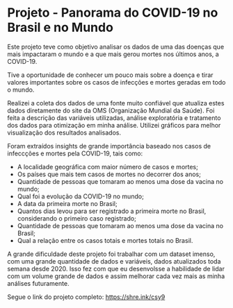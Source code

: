 # Projeto - Panorama do COVID-19 no Brasil e no Mundo

Este projeto teve como objetivo analisar os dados de uma das doenças que mais impactaram o mundo e a que mais gerou mortes nos últimos anos, a COVID-19.

Tive a oportunidade de conhecer um pouco mais sobre a doença e tirar valores importantes sobre os casos de infecções e mortes geradas em todo o mundo.

Realizei a coleta dos dados de uma fonte muito confiável que atualiza estes dados diretamente do site da OMS (Organização Mundial da Saúde). Foi feita a descrição das variáveis utilizadas, análise exploratória e tratamento dos dados para otimização em minha análise. Utilizei gráficos para melhor visualização dos resultados analisados.

Foram extraídos insights de grande importância baseado nos casos de infeccções e mortes pela COVID-19, tais como:

* A localidade geográfica com maior número de casos e mortes;
* Os países que mais tem casos de mortes no decorrer dos anos;
* Quantidade de pessoas que tomaram ao menos uma dose da vacina no mundo;
* Qual foi a evolução da COVID-19 no mundo;
* A data da primeira morte no Brasil;
* Quantos dias levou para ser registrado a primeira morte no Brasil, considerando o primeiro caso registrado;
* Quantidade de pessoas que tomaram ao menos uma dose da vacina no Brasil;
* Qual a relação entre os casos totais e mortes totais no Brasil.

A grande dificuldade deste projeto foi trabalhar com um dataset imenso, com uma grande quantidade de dados e variáveis, dados atualizados toda semana desde 2020. Isso fez com que eu desenvolsse a habilidade de lidar com um volume grande de dados e assim melhorar cada vez mais as minha análises futuramente.

Segue o link do projeto completo: https://shre.ink/csy9
